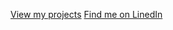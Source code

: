 [View my projects](https://github.com/stevie170)
[Find me on LinedIn](https://www.linkedin.com/in/steviebird170/)
